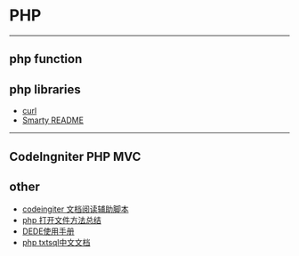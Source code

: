 # PHP
- - - - - - - - - - - - - 

## php function



## php libraries
* [curl](libraries/curl)
* [Smarty README](libraries/smarty)

- - - - - - - - - - - - - 

## CodeIngniter PHP MVC


## other

* [codeingiter 文档阅读辅助脚本](http://userscripts.org/scripts/show/165696)
* [php 打开文件方法总结](fopen)
* [DEDE使用手册](cms-dede)
* [php txtsql中文文档](open/txtsql)



